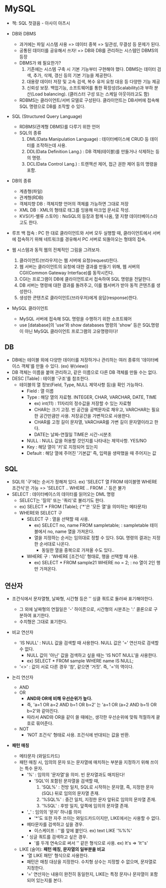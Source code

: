 # MySQL

* 책: SQL 첫걸음 - 아사이 아츠시

* DB와 DBMS
    * 과거에는 파일 시스템 사용 => 데이터 중복 => 일관성, 무결성 등 문제가 된다.
    * 공통된 데이터를 공유해서 쓰자! => DB와 DB를 관리하는 시스템인 DBMS의 등장
    * DBMS가 왜 필요한가?
        1. 기존에는 시스템 구축 시 기본 기능부터 구현해야 했다. DBMS는 데이터 검색, 추가, 삭제, 갱신 등의 기본 기능을 제공한다.
        2. 대용량 데이터 저장 및 고속 검색, 복수 유저 요청 대응 등 다양한 기능 제공
        3. 신뢰성 보장. 백업기능, 소프트웨어를 통한 확장성(Scalability)과 부하 분산(Load balancing). (클러스터 구성 또는 스케일 아웃이라고도 함)
    * RDBMS는 클라이언트/서버 모델로 구성된다. 클라이언트는 DB서버에 접속해 SQL 명령으로 DB를 조작할 수 있다.

* SQL (Structured Query Language)
    * RDBMS(관계형 DBMS)를 다루기 위한 언어
    * SQL의 종류
        1. DML(Data Manipulation Language) : 데이터베이스에 CRUD 등 데이터를 조작하는데 사용.
        2. DDL(Data Definition Lang.) : DB 객체(테이블)를 만들거나 삭제하는 등의 명령.
        3. DCL(Data Control Lang.) : 트랜잭션 제어, 접근 권한 제어 등의 명령을 포함.

* DB의 종류
    * 계층형(파일)
    * 관계형(RDB)
    * 객체지향 DB : 객체지향 언어의 객체를 가능하면 그대로 저장
    * XML DB : XML의 형태로 태그를 잉용해 마크업 문서로 작성.
    * KVS(키-밸류 스토어) : NoSQL의 등장과 함께 나옴, 열 지향 데이터베이스라고도 한다.

* 루프 백 접속 : PC 한 대로 클라이언트와 서버 모두 실행할 때, 클라이언트에서 서버에 접속하기 위해 네트워크를 경유해서 PC 서버로 되돌아오는 형태의 접속.

* 웹 시스템과 동적 웹의 전체적인 그림을 그려보자.
    1. 클라이언트(브라우저)는 웹 서버에 요청(request)한다.
    2. 웹 서버는 클라이언트의 요청에 대한 결과를 만들기 위해, 웹 서버의 CGI(Common Gateway Interface)를 동작시킨다.
    3. CGI는 프로그램이 DB에 클라이언트로서 접속하여 SQL 명령을 전달한다.
    4. DB 서버는 명령에 대한 결과를 돌려주고, 이를 웹서버가 받아 동적 콘텐츠를 생성한다.
    5. 생성한 콘텐츠로 클라이언트(브라우저)에게 응답(response)한다.



* MySQL 클라이언트
    * MySQL 서버에 접속해 SQL 명령을 수행하기 위한 소프트웨어
    * use [database]의 'use'와 show databases 명령의 'show' 등은 SQL명령이 아닌 MySQL 클라이언트 프로그램의 고유명령이다!

## DB
* DB에는 테이블 외에 다양한 데이터를 저장하거나 관리하는 여러 종류의 '데이터베이스 객체'를 만들 수 있다. (ex) 뷰(view))
* DB 객체는 이름을 붙여 관리하고, 같은 이름으로 다른 DB 객체를 만들 수는 없다.
* DESC [Table] : 테이블 '구조'를 참조한다.
    * 테이블의 열 정보(Field, Type, NULL 제약사항 등)을 확인 가능하다.
        * Field : 열 이름
        * Type : 해당 열의 자료형. INTEGER, CHAR, VARCHAR, DATE, TIME
            * ex) int(11) : 11자리의 정수값을 저장할 수 있는 자료형
            * CHAR는 크기 고정. 빈 공간을 공백문자로 채우고, VARCHAR는 필요한 공간만큼만 사용. 저장공간을 가변적으로 사용한다.
            * CHAR를 고정 길이 문자열, VARCHAR를 가변 길이 문자열이라고 한다.
            * DATE는 날짜-연월일 TIME은 시간-시분초
        * NULL : NULL 값을 허용할 것인지를 나타내는 제약사항. YES/NO
        * Key : 해당 열이 '키'로 지정되어 있는지
        * Default : 해당 열에 주어진 '기본값' 즉, 입력을 생략했을 때 주어지는 값



## SQL
* SQL의 '구'에는 순서가 정해져 있다. ex) 'SELECT 열 FROM 테이블명 WHERE 조건식'은 가능 => 'SELECT .. WHERE .. FROM ..' 등은 불가
* SELECT : 데이터베이스의 데이터를 읽어오는 DML 명령
    * SELECT는 '질의' 또는 '쿼리'로 불리기도 한다.
    * ex) SELECT * FROM [Table];        ('*'은 '모든 열'을 의미하는 메타문자)
    * WHERE와 SELECT 구
        * SELECT 구 : 열을 선택할 때 사용.
            * ex) SELECT no, name FROM sampletable; : sampletable 테이블에서 no, name 열을 가져온다.
            * 열을 지정하는 순서는 임의대로 정할 수 있다. SQL 명령의 결과는 지정한 순서대로 나온다.
                * 동일한 열을 중복으로 가져올 수도 있다..
        * WHERE 구 : 'WHERE [조건식]' 형태로, 행을 선택할 때 사용.
            * ex) SELECT * FROM sample21 WHERE no = 2; : no 열이 2인 행만 가져온다.

## 연산자
* 조건식에서 문자열형, 날짜형, 시간형 등은 '' 싱클 쿼트로 둘러싸 표기해야한다. 
    * 그 외에 날짜형의 연월일은 '-' 하이픈으로, 시간형의 시분초는 ':' 콜론으로 구분하여 표기한다.
    * 수치형은 그대로 표기한다.
* 비교 연산자
    * 'IS NULL' : NULL 값을 검색할 때 사용한다. NULL 값은 '=' 연산자로 검색할 수 없다.
        * NULL 값이 '아닌' 값을 검색하고 싶을 때는 'IS NOT NULL'을 사용한다.
        * ex) SELECT * FROM sample WHERE name IS NULL;
    * '<>' : 값이 서로 다른 경우 '참', 같으면 '거짓'. 즉, '='의 역이다.

* 논리 연산자
    * AND
    * OR
        * **AND와 OR에 비해 우선순위가 높다.**
        * 즉, 'a=1 OR a=2 AND b=1 OR b=2' 는 'a=1 OR (a=2 AND b=1) OR b=2'와 같아진다.
        * 따라서 AND와 OR을 같이 쓸 때에는, 생각한 우선순위에 맞춰 적절하게 괄호로 묶어준다.
    * NOT
        * 'NOT 조건식' 형태로 사용. 조건식에 반대되는 값을 반환.

* **패턴 매칭**
    * 메타문자 (와일드카드)
    * 패턴 매칭 시, 임의의 문자 또는 문자열에 매치하는 부분을 지정하기 위해 쓰이는 특수 문자.
        * '%' : 임의의 '문자열'을 의미. 빈 문자열과도 매치된다!
            * 'SQL'이 포함된 문자열을 검색할 때,
                1. 'SQL%' : 전방 일치, SQL로 시작하는 문자열, 즉, 지정한 문자(SQL) 뒤로 임의의 문자열 존재.
                2. '%SQL%' : 중간 일치, 지정한 문자 앞뒤로 임의의 문자열 존재.
                3. '%SQL' : 후방 일치, 앞쪽에 임의의 문자열 존재.
        * '_' : 임의의 '문자' 하나를 의미
            * '*'도 또한 자주 쓰이는 와일드카드이지만, LIKE에서는 사용할 수 없다.
        * 메타문자를 검색하고 싶을 경우.
            * 이스케이프 : '\'를 앞에 붙인다. ex) text LIKE '%\%%'
        * ' 싱글 쿼트를 검색하고 싶은 경우.
            * '를 두개 연속으로 써서 '' 같은 형식으로 사용. ex) It's => 'It''s'
    * LIKE (술어): **패턴 매칭, 문자열의 일부분을 비교**
        * '열 LIKE 패턴' 형식으로 사용한다. 
        * 패턴은 매칭 대상을 지정한다. 수치형 상수는 지정할 수 없으며, 문자열로 지정한다.
        * '=' 연산자는 내용이 완전히 동일한지, LIKE는 특정 문자나 문자열이 포함되어 있는지를 본다.
    